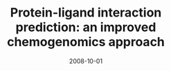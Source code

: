 ---
title: "Protein-ligand interaction prediction: an improved chemogenomics approach"
collection: publications
permalink: /publications/2008-10-01-Protein-ligand-interaction-prediction-an-improved-chemogenomics-approach
date: 2008-10-01
paperurl: 'https://doi.org/10.1093/bioinformatics/btn409'
citation: 'L.&nbsp;Jacob, &amp; Jean<span class="bibtex-protected">-</span>Philippe Vert.
Protein-ligand interaction prediction: an improved chemogenomics approach.
<em>Bioinform.</em>, 24(19):2149–2156, 2008.'
---